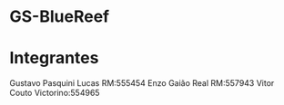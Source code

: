 # GS-BlueReef
# Integrantes
Gustavo Pasquini Lucas RM:555454
Enzo Gaião Real RM:557943
Vitor Couto Victorino:554965

